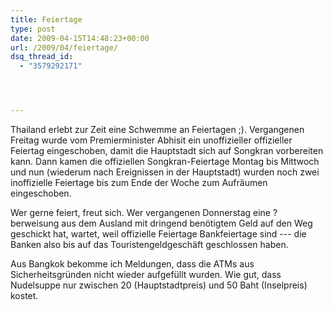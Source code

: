 ```yaml
---
title: Feiertage
type: post
date: 2009-04-15T14:48:23+00:00
url: /2009/04/feiertage/
dsq_thread_id:
  - "3579292171"




---
```

Thailand erlebt zur Zeit eine Schwemme an Feiertagen ;). Vergangenen Freitag wurde vom Premierminister Abhisit ein unoffizieller offizieller Feiertag eingeschoben, damit die Hauptstadt sich auf Songkran vorbereiten kann. Dann kamen die offiziellen Songkran-Feiertage Montag bis Mittwoch und nun (wiederum nach Ereignissen in der Hauptstadt) wurden noch zwei inoffizielle Feiertage bis zum Ende der Woche zum Aufräumen eingeschoben.

Wer gerne feiert, freut sich. Wer vergangenen Donnerstag eine ?berweisung aus dem Ausland mit dringend benötigtem Geld auf den Weg geschickt hat, wartet, weil offizielle Feiertage Bankfeiertage sind --- die Banken also bis auf das Touristengeldgeschäft geschlossen haben.

Aus Bangkok bekomme ich Meldungen, dass die <span class="caps">ATM</span>s aus Sicherheitsgründen nicht wieder aufgefüllt wurden. Wie gut, dass Nudelsuppe nur zwischen 20 (Hauptstadtpreis) und 50 Baht (Inselpreis) kostet.
